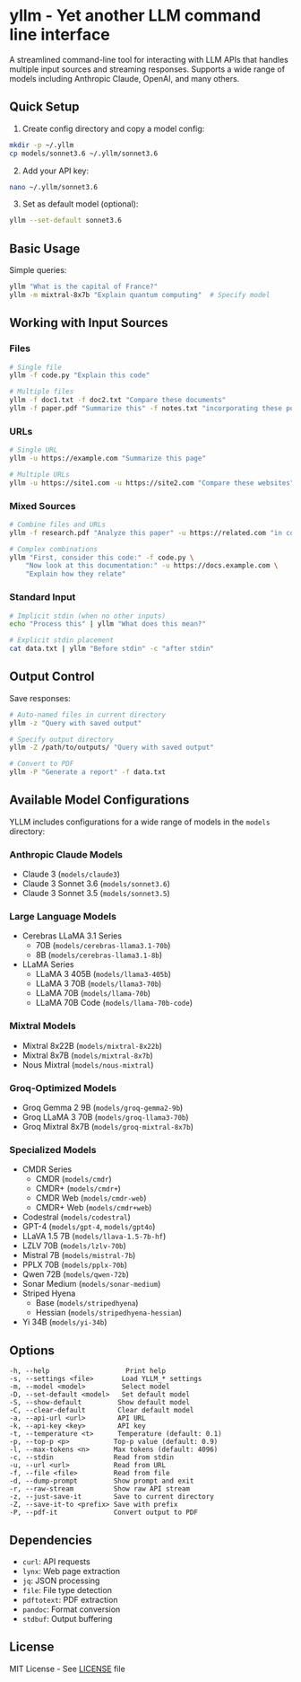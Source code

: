# yllm - Yet another LLM command line interface

A streamlined command-line tool for interacting with LLM APIs that handles multiple input sources and streaming responses. Supports a wide range of models including Anthropic Claude, OpenAI, and many others.

## Quick Setup

1. Create config directory and copy a model config:
```bash
mkdir -p ~/.yllm
cp models/sonnet3.6 ~/.yllm/sonnet3.6
```

2. Add your API key:
```bash
nano ~/.yllm/sonnet3.6
```

3. Set as default model (optional):
```bash
yllm --set-default sonnet3.6
```

## Basic Usage

Simple queries:
```bash
yllm "What is the capital of France?"
yllm -m mixtral-8x7b "Explain quantum computing"  # Specify model
```

## Working with Input Sources

### Files
```bash
# Single file
yllm -f code.py "Explain this code"

# Multiple files
yllm -f doc1.txt -f doc2.txt "Compare these documents"
yllm -f paper.pdf "Summarize this" -f notes.txt "incorporating these points"
```

### URLs
```bash
# Single URL
yllm -u https://example.com "Summarize this page"

# Multiple URLs
yllm -u https://site1.com -u https://site2.com "Compare these websites"
```

### Mixed Sources
```bash
# Combine files and URLs
yllm -f research.pdf "Analyze this paper" -u https://related.com "in context of this article"

# Complex combinations
yllm "First, consider this code:" -f code.py \
    "Now look at this documentation:" -u https://docs.example.com \
    "Explain how they relate"
```

### Standard Input
```bash
# Implicit stdin (when no other inputs)
echo "Process this" | yllm "What does this mean?"

# Explicit stdin placement
cat data.txt | yllm "Before stdin" -c "after stdin"
```

## Output Control

Save responses:
```bash
# Auto-named files in current directory
yllm -z "Query with saved output"

# Specify output directory
yllm -Z /path/to/outputs/ "Query with saved output"

# Convert to PDF
yllm -P "Generate a report" -f data.txt
```

## Available Model Configurations

YLLM includes configurations for a wide range of models in the `models` directory:

### Anthropic Claude Models
- Claude 3 (`models/claude3`)
- Claude 3 Sonnet 3.6 (`models/sonnet3.6`)
- Claude 3 Sonnet 3.5 (`models/sonnet3.5`)

### Large Language Models
- Cerebras LLaMA 3.1 Series
  - 70B (`models/cerebras-llama3.1-70b`)
  - 8B (`models/cerebras-llama3.1-8b`)
- LLaMA Series
  - LLaMA 3 405B (`models/llama3-405b`)
  - LLaMA 3 70B (`models/llama3-70b`)
  - LLaMA 70B (`models/llama-70b`)
  - LLaMA 70B Code (`models/llama-70b-code`)

### Mixtral Models
- Mixtral 8x22B (`models/mixtral-8x22b`)
- Mixtral 8x7B (`models/mixtral-8x7b`)
- Nous Mixtral (`models/nous-mixtral`)

### Groq-Optimized Models
- Groq Gemma 2 9B (`models/groq-gemma2-9b`)
- Groq LLaMA 3 70B (`models/groq-llama3-70b`)
- Groq Mixtral 8x7B (`models/groq-mixtral-8x7b`)

### Specialized Models
- CMDR Series
  - CMDR (`models/cmdr`)
  - CMDR+ (`models/cmdr+`)
  - CMDR Web (`models/cmdr-web`)
  - CMDR+ Web (`models/cmdr+web`)
- Codestral (`models/codestral`)
- GPT-4 (`models/gpt-4`, `models/gpt4o`)
- LLaVA 1.5 7B (`models/llava-1.5-7b-hf`)
- LZLV 70B (`models/lzlv-70b`)
- Mistral 7B (`models/mistral-7b`)
- PPLX 70B (`models/pplx-70b`)
- Qwen 72B (`models/qwen-72b`)
- Sonar Medium (`models/sonar-medium`)
- Striped Hyena
  - Base (`models/stripedhyena`)
  - Hessian (`models/stripedhyena-hessian`)
- Yi 34B (`models/yi-34b`)

## Options

```
-h, --help                   Print help
-s, --settings <file>       Load YLLM_* settings
-m, --model <model>         Select model
-D, --set-default <model>   Set default model
-S, --show-default         Show default model
-C, --clear-default        Clear default model
-a, --api-url <url>        API URL
-k, --api-key <key>        API key
-t, --temperature <t>      Temperature (default: 0.1)
-p, --top-p <p>           Top-p value (default: 0.9)
-l, --max-tokens <n>      Max tokens (default: 4096)
-c, --stdin               Read from stdin
-u, --url <url>           Read from URL
-f, --file <file>         Read from file
-d, --dump-prompt         Show prompt and exit
-r, --raw-stream          Show raw API stream
-z, --just-save-it        Save to current directory
-Z, --save-it-to <prefix> Save with prefix
-P, --pdf-it              Convert output to PDF
```

## Dependencies

- `curl`: API requests
- `lynx`: Web page extraction
- `jq`: JSON processing
- `file`: File type detection
- `pdftotext`: PDF extraction
- `pandoc`: Format conversion
- `stdbuf`: Output buffering

## License

MIT License - See [LICENSE](LICENSE) file
